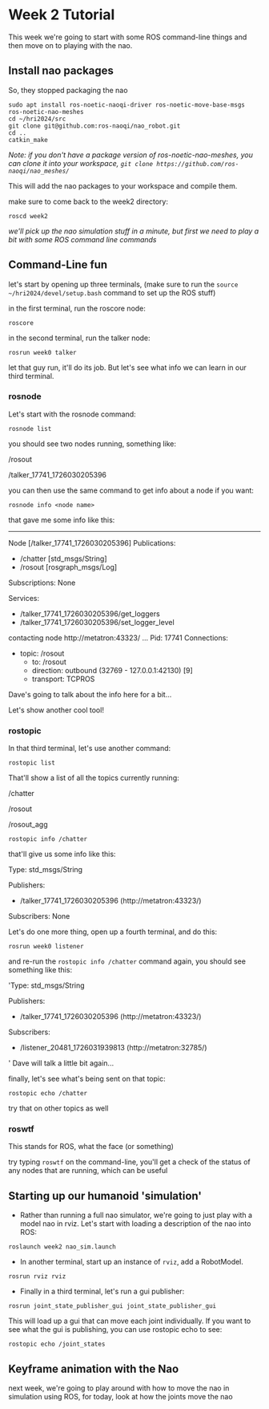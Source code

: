 # Week 2 Tutorial

This week we're going to start with some ROS command-line things and then move on to playing with the nao.

## Install nao packages

So, they stopped packaging the nao

```
sudo apt install ros-noetic-naoqi-driver ros-noetic-move-base-msgs ros-noetic-nao-meshes
cd ~/hri2024/src
git clone git@github.com:ros-naoqi/nao_robot.git
cd ..
catkin_make
```

*Note: if you don't have a package version of ros-noetic-nao-meshes, you can clone it into your workspace, `git clone https://github.com/ros-naoqi/nao_meshes/`*

This will add the nao packages to your workspace and compile them.

make sure to come back to the week2 directory:

```
roscd week2
```

*we'll pick up the nao simulation stuff in a minute, but first we need to play a bit with some ROS command line commands*

## Command-Line fun

let's start by opening up three terminals, (make sure to run the `source ~/hri2024/devel/setup.bash` command to set up the ROS stuff)

in the first terminal, run the roscore node:

```
roscore
```

in the second terminal, run the talker node:

```
rosrun week0 talker
```

let that guy run, it'll do its job. But let's see what info we can learn in our third terminal.

### rosnode

Let's start with the rosnode command:

```
rosnode list
```

you should see two nodes running, something like:

/rosout

/talker_17741_1726030205396

you can then use the same command to get info about a node if you want:

```
rosnode info <node name>
```

that gave me some info like this:

--------------------------------------------------------------------------------
Node [/talker_17741_1726030205396]
Publications: 
 * /chatter [std_msgs/String]
 * /rosout [rosgraph_msgs/Log]

Subscriptions: None

Services: 
 * /talker_17741_1726030205396/get_loggers
 * /talker_17741_1726030205396/set_logger_level


contacting node http://metatron:43323/ ...
Pid: 17741
Connections:
 * topic: /rosout
    * to: /rosout
    * direction: outbound (32769 - 127.0.0.1:42130) [9]
    * transport: TCPROS


Dave's going to talk about the info here for a bit...

Let's show another cool tool!

### rostopic

In that third terminal, let's use another command:

```
rostopic list
```

That'll show a list of all the topics currently running:

/chatter

/rosout

/rosout_agg


```
rostopic info /chatter
```

that'll give us some info like this:

Type: std_msgs/String

Publishers: 
 * /talker_17741_1726030205396 (http://metatron:43323/)

Subscribers: None


Let's do one more thing, open up a fourth terminal, and do this:

```
rosrun week0 listener
```

and re-run the `rostopic info /chatter` command again, you should see something like this:

'Type: std_msgs/String

Publishers: 
 * /talker_17741_1726030205396 (http://metatron:43323/)

Subscribers: 
 * /listener_20481_1726031939813 (http://metatron:32785/)

'
Dave will talk a little bit again...

finally, let's see what's being sent on that topic:

```
rostopic echo /chatter
```

try that on other topics as well

### roswtf

This stands for ROS, what the face (or something)

try typing `roswtf` on the command-line, you'll get a check of the status of any nodes that are running, which can be useful

## Starting up our humanoid 'simulation'

- Rather than running a full nao simulator, we're going to just play with a model nao in rviz. Let's start with loading a description of the nao into ROS:

```
roslaunch week2 nao_sim.launch
```

- In another terminal, start up an instance of `rviz`, add a RobotModel.

```
rosrun rviz rviz
```

- Finally in a third terminal, let's run a gui publisher:

```
rosrun joint_state_publisher_gui joint_state_publisher_gui
```

This will load up a gui that can move each joint individually. If you want to see what the gui is publishing, you can use rostopic echo to see:

```
rostopic echo /joint_states
```

## Keyframe animation with the Nao

next week, we're going to play around with how to move the nao in simulation using ROS, for today, look at how the joints move the nao
